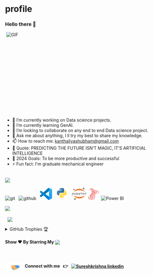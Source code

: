 # profile
### Hello there 👋

<img align= "right" alt="GIF" width="500px" height="280px" src="https://github.com/shubhamkanthaliya/shubhamkanthaliya/blob/main/Images/profile.gif/">

- 🔭 I’m currently working on Data science projects.
- 🌱 I’m currently learning GenAI.
- 👯 I’m looking to collaborate on any end to end Data science project.
- 💬 Ask me about anything, I ll try my best to share my knowledge.
- 📫 How to reach me: kanthaliyashubham@gmail.com
- 💭 Quote: PREDICTING THE FUTURE ISN’T MAGIC, IT’S ARTIFICIAL INTELLIGENCE 
- 🥅 2024 Goals: To be more productive and successful 
- ⚡ Fun fact: I'm graduate mechanical engineer

<br>
<img height="30" src="https://img.shields.io/badge/Languages and  tools- 🧮-lightblue.svg?&style=for-the-badge&logo=KushalDas&logoColor=blue" />
<p align="left"><img src="https://www.vectorlogo.zone/logos/git-scm/git-scm-icon.svg" alt="git" width="40" height="40"/> &nbsp;
<img alt="github"  src="https://img.icons8.com/ios-glyphs/240/000000/github.png"width="40" height="40"> &nbsp;
<img src="https://github.com/devicons/devicon/blob/master/icons/vscode/vscode-original.svg" alt="vscode" width="40" height="40"/>&nbsp;&nbsp;
<img src="https://github.com/Kushal997-das/Kushal997-das/blob/master/Profile%20generator/python-original.svg" alt="python" width="40" height="40"/> &nbsp;
<img alt="jupyter"  src="https://github.com/devicons/devicon/blob/master/icons/jupyter/jupyter-original-wordmark.svg"width="50" height="40" /> 
<img src="https://github.com/devicons/devicon/blob/master/icons/microsoftsqlserver/microsoftsqlserver-plain.svg" alt="mssql" width="40" height="40"/> 
<img src="https://cdn.worldvectorlogo.com/logos/power-bi.svg" alt="Power BI" width="40" height="40"/><br>
    
<br>
<img height="27" src="https://img.shields.io/badge/Suresh Krishna's GitHub Status- 📈-lightgreen.svg?&style=for-the-badge&logo=KushalDas&logoColor=blue" />
<p>
</p>
<p>&nbsp;
<img align="center" src="https://github-readme-streak-stats.herokuapp.com/?user=shubhamkanthaliya&theme=radical&custom_title=streak-stats&hide_border=true&layout=compact" />
<details align="left">
<summary>GitHub Trophies 🏆</summary>
<p align="left">
  <a href="https://github.com/ryo-ma/github-profile-trophy" target="_blank">
    <img src="https://github-profile-trophy.vercel.app/?username=shubhamkanthaliya&theme=gruvbox&layout=compact&title_color=00FF00"/>
  </a>
</p>
</details>
    
<h4 align="left">
Show ❤️ By Starring My <a href='https://github.com/shubhamkanthaliya?tab=repositories'>
<img align='center'  height="22" src="https://img.shields.io/badge/Repos!😊-lightpink.svg?&style=for-the-badge&logo=shubhamkanthaliya&logoColor=blue" />
</a></h4>
<br>

<h4 align="left">
    <img align="center" src="https://github.com/Kushal997-das/Kushal997-das/blob/master/Profile%20generator/Handshake.gif" height="30px">Connect with me &nbsp; 👉 &nbsp;  
        <a href="https://www.linkedin.com/in/shubham-kanthaliya/">
        <img align="center"src="https://cdn.jsdelivr.net/npm/simple-icons@v3/icons/linkedin.svg" alt="Sureshkrishna linkedin" width="24px" />
    </a>
</h4> 
